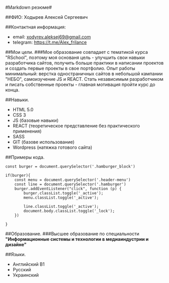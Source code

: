 #Markdown резюме#


##ФИО: Ходырев Алексей Сергеевич

##Контактная информация:
  * email: xodyrev.aleksej69@gmail.com
  * telegram: https://t.me/Alex_frilance

##Мои цели.
  ###Мое образование совпадает с тематикой курса "RSchool", поэтому моя основаня цель - улучшить свои навыки разработчика сайтов, получить больше практики в написании проектов и создать        первые проекты в свое портфолио. Опыт работы минимальный: верстка одностраничных сайтов в небольшой кампании "НЕБО", самоизучение JS и REACT. Стать независимым разработчиком и писать        собственные проекты - главная мотивация пройти курс до конца.

##Навыки.
  * HTML 5.0
  * CSS 3
  * JS (базовые навыки)
  * REACT (теоретическое представление без практического применения)
  * SASS
  * GIT (базове использование)
  * Wordpress (натяжка готового сайта)

##Примеры кода.
```
const burger = document.querySelector('.hamburger_block')

if(burger){
    const menu = document.querySelector('.header-menu')
    const line = document.querySelector('.hamburger')
    burger.addEventListener("click", function (p) {
        burger.classList.toggle('_active');
        menu.classList.toggle('_active');
        
        line.classList.toggle('_active');
        document.body.classList.toggle('_lock');
    })
    
}
```
##Образование.
  ###Высшее образование по специальности **"Информационные системы и технологии в медиаиндустрии и дизайне"**

##Языки.
  * Английский B1
  * Русский
  * Украинский
